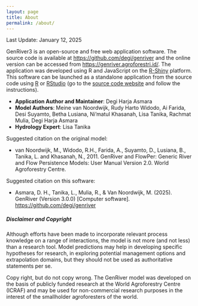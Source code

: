 ```yaml
---
layout: page
title: About
permalink: /about/
---
```

Last Update: January 12, 2025

GenRiver3 is an open-source and free web application software. The source code is available at <https://github.com/degi/genriver> and the online version can be accessed from <https://genriver.agroforestri.id/>. The application was developed using R and JavaScript on the [R-Shiny](https://shiny.posit.co/) platform. This software can be launched as a standalone application from the source code using [R](https://www.r-project.org/) or [RStudio](https://posit.co/products/open-source/rstudio/) (go to the [source code website](https://github.com/degi/genriver) and follow the instructions). 

-   **Application Author and Maintainer**: Degi Harja Asmara
-   **Model Authors**: Meine van Noordwijk, Rudy Harto Widodo, Ai Farida, Desi Suyamto, Betha Lusiana, Ni’matul Khasanah, Lisa Tanika, Rachmat Mulia, Degi Harja Asmara
-   **Hydrology Expert**: Lisa Tanika

Suggested citation on the original model:

- van Noordwijk, M., Widodo, R.H., Farida, A., Suyamto, D., Lusiana, B., Tanika, L. and Khasanah, N., 2011. GenRiver and FlowPer: Generic River and Flow Persistence Models: User Manual Version 2.0. World Agroforestry Centre.

Suggested citation on this software:

- Asmara, D. H., Tanika, L., Mulia, R., & Van Noordwijk, M. (2025). GenRiver (Version 3.0.0) [Computer software]. https://github.com/degi/genriver

##### Disclaimer and Copyright

Although efforts have been made to incorporate relevant process knowledge on a range of interactions, the model is not more (and not less) than a research tool. Model predictions may help in developing specific hypotheses for research, in exploring potential management options and extrapolation domains, but they should not be used as authoritative statements per se.

Copy right, but do not copy wrong. The GenRiver model was developed on the basis of publicly funded research at the World Agroforestry Centre (ICRAF) and may be used for non-commercial research purposes in the interest of the smallholder agroforesters of the world.
